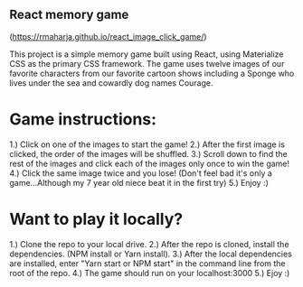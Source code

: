 ## React memory game 
(https://rmaharja.github.io/react_image_click_game/)

This project is a simple memory game built using React, using Materialize CSS as the primary CSS framework.  The game uses twelve images of our favorite characters from our favorite cartoon shows including a Sponge who lives under the sea and cowardly dog names Courage.  

# Game instructions:
1.) Click on one of the images to start the game!
2.) After the first image is clicked, the order of the images will be shuffled.
3.) Scroll down to find the rest of the images and click each of the images only once to win the game! 
4.) Click the same image twice and you lose! (Don't feel bad it's only a game...Although my 7 year old niece beat it in the first try)
5.) Enjoy :)

# Want to play it locally?
1.) Clone the repo to your local drive.
2.) After the repo is cloned, install the dependencies. (NPM install or Yarn install).
3.) After the local dependencies are installed, enter "Yarn start or NPM start" in the command line from the root of the repo.
4.) The game should run on your localhost:3000
5.) Ejoy :)
